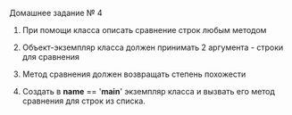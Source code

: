 Домашнее задание № 4

1) При помощи класса описать сравнение строк любым методом

2) Объект-экземпляр класса должен принимать 2 аргумента - строки для сравнения

3) Метод сравнения должен возвращать степень похожести 

4) Создать в __name__ == '__main__' экземпляр класса и вызвать его метод 
сравнения для строк из списка.
